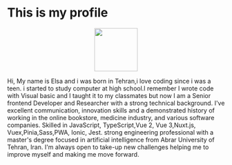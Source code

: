 # This is my profile


<div id="header" align="center">
  <img src="https://media.giphy.com/media/M9gbBd9nbDrOTu1Mqx/giphy.gif" width="100"/>
</div>

Hi, My name is Elsa and i was born in Tehran,i love coding since i was a teen. i started to study computer at high school.I remember I wrote code with Visual basic and I taught it to my classmates but now I am a Senior frontend Developer and Researcher with a strong technical background.
I've excellent communication, innovation skills and a demonstrated history of working in the online bookstore, medicine industry, and various software companies.
Skilled in JavaScript, TypeScript,Vue 2, Vue 3,Nuxt.js, Vuex,Pinia,Sass,PWA, Ionic, Jest.
strong engineering professional with a master's degree focused in artificial intelligence from Abrar University of Tehran, Iran.
I'm always open to take-up new challenges helping me to improve myself and making me move forward.

